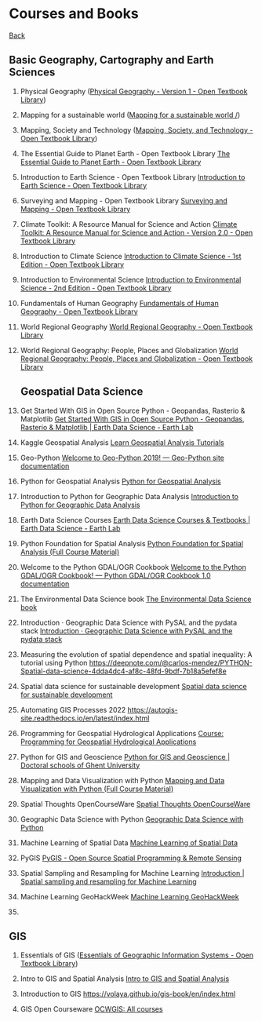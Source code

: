 # Courses and Books

[Back](README.md)

## Basic Geography, Cartography and Earth Sciences

1. Physical Geography ([Physical Geography - Version 1 - Open Textbook Library](https://open.umn.edu/opentextbooks/textbooks/physical-geography))

2. Mapping for a sustainable world ([Mapping for a sustainable world /](https://digitallibrary.un.org/record/3898826))

3. Mapping, Society and Technology ([Mapping, Society, and Technology - Open Textbook Library](https://open.umn.edu/opentextbooks/textbooks/554))

4. The Essential Guide to Planet Earth - Open Textbook Library [The Essential Guide to Planet Earth - Open Textbook Library](https://open.umn.edu/opentextbooks/textbooks/the-essential-guide-to-planet-earth)

5. Introduction to Earth Science - Open Textbook Library [Introduction to Earth Science - Open Textbook Library](https://open.umn.edu/opentextbooks/textbooks/introduction-to-earth-science)

6. Surveying and Mapping - Open Textbook Library [Surveying and Mapping - Open Textbook Library](https://open.umn.edu/opentextbooks/textbooks/surveying-and-mapping)

7. Climate Toolkit: A Resource Manual for Science and Action [Climate Toolkit: A Resource Manual for Science and Action - Version 2.0 - Open Textbook Library](https://open.umn.edu/opentextbooks/textbooks/climate-toolkit-a-resource-manual-for-science-and-action-granshaw)

8. Introduction to Climate Science [Introduction to Climate Science - 1st Edition - Open Textbook Library](https://open.umn.edu/opentextbooks/textbooks/introduction-to-climate-science-1st-edition-schmittner)

9. Introduction to Environmental Science [Introduction to Environmental Science - 2nd Edition - Open Textbook Library](https://open.umn.edu/opentextbooks/textbooks/introduction-to-environmental-science-2nd-edition)

10. Fundamentals of Human Geography [Fundamentals of Human Geography - Open Textbook Library](https://open.umn.edu/opentextbooks/textbooks/fundamentals-of-human-geography)

11. World Regional Geography [World Regional Geography - Open Textbook Library](https://open.umn.edu/opentextbooks/textbooks/world-regional-geography)

12. World Regional Geography: People, Places and Globalization [World Regional Geography: People, Places and Globalization - Open Textbook Library](https://open.umn.edu/opentextbooks/textbooks/world-regional-geography-people-places-and-globalization)
    
    
    
    
    ## Geospatial Data Science

1. Get Started With GIS in Open Source Python - Geopandas, Rasterio & Matplotlib  [Get Started With GIS in Open Source Python - Geopandas, Rasterio & Matplotlib | Earth Data Science - Earth Lab](https://www.earthdatascience.org/workshops/gis-open-source-python/)

2. Kaggle Geospatial Analysis [Learn Geospatial Analysis Tutorials](https://www.kaggle.com/learn/geospatial-analysis)

3.  Geo-Python [Welcome to Geo-Python 2019! &mdash; Geo-Python site documentation](https://geo-python.github.io/site/)

4. Python for Geospatial Analysis [Python for Geospatial Analysis](https://www.tomasbeuzen.com/python-for-geospatial-analysis/README.html)

5. Introduction to Python for Geographic Data Analysis [Introduction to Python for Geographic Data Analysis](https://pythongis.org/index.html)

6. Earth Data Science Courses [Earth Data Science Courses & Textbooks | Earth Data Science - Earth Lab](https://www.earthdatascience.org/courses/)

7. Python Foundation for Spatial Analysis [Python Foundation for Spatial Analysis (Full Course Material)](https://courses.spatialthoughts.com/python-foundation.html)

8. Welcome to the Python GDAL/OGR Cookbook [Welcome to the Python GDAL/OGR Cookbook! — Python GDAL/OGR Cookbook 1.0 documentation](https://pcjericks.github.io/py-gdalogr-cookbook/index.html)

9. The Environmental Data Science book [The Environmental Data Science book](https://the-environmental-ds-book.netlify.app/welcome.html)

10. Introduction · Geographic Data Science with PySAL and the pydata stack [Introduction · Geographic Data Science with PySAL and the pydata stack](http://darribas.org/gds_scipy16/)

11. Measuring the evolution of spatial dependence and spatial inequality: A tutorial using Python https://deepnote.com/@carlos-mendez/PYTHON-Spatial-data-science-4dda4dc4-af8c-48fd-9bdf-7b18a5efef8e

12. Spatial data science for sustainable development [Spatial data science for sustainable development](https://sustainability-gis.readthedocs.io/en/latest/index.html#)

13. Automating GIS Processes 2022 https://autogis-site.readthedocs.io/en/latest/index.html

14. Programming for Geospatial Hydrological Applications [Course: Programming for Geospatial Hydrological Applications](https://courses.gisopencourseware.org/course/view.php?id=2#section-0)

15. Python for GIS and Geoscience [Python for GIS and Geoscience | Doctoral schools of Ghent University](https://jorisvandenbossche.github.io/DS-python-geospatial/)

16. Mapping and Data Visualization with Python [Mapping and Data Visualization with Python (Full Course Material)](https://courses.spatialthoughts.com/python-dataviz.html)

17. Spatial Thoughts OpenCourseWare [Spatial Thoughts OpenCourseWare](https://courses.spatialthoughts.com/index.html)

18. Geographic Data Science with Python [Geographic Data Science with Python](https://geographicdata.science/book/intro.html)

19. Machine Learning of Spatial Data [ Machine Learning of Spatial Data](https://www.mdpi.com/2220-9964/10/9/600/htm)

20. PyGIS [PyGIS - Open Source Spatial Programming & Remote Sensing ](https://pygis.io/docs/a_intro.html)

21. Spatial Sampling and Resampling for Machine Learning [Introduction | Spatial sampling and resampling for Machine Learning](https://opengeohub.github.io/spatial-sampling-ml/index.html)

22. Machine Learning GeoHackWeek [Machine Learning GeoHackWeek](https://geohackweek.github.io/machine-learning/)

23. 



## GIS

1. Essentials of GIS ([Essentials of Geographic Information Systems - Open Textbook Library](https://open.umn.edu/opentextbooks/textbooks/67))

2. Intro to GIS and Spatial Analysis [Intro to GIS and Spatial Analysis](https://mgimond.github.io/Spatial/index.html)

3. Introduction to GIS https://volaya.github.io/gis-book/en/index.html

4. GIS Open Courseware [OCWGIS: All courses](https://courses.gisopencourseware.org/course/index.php?categoryid=2)
